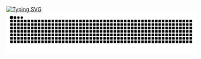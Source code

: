 [![Typing SVG](https://readme-typing-svg.herokuapp.com/?color=10B981&size=35&center=true&vCenter=true&width=1000&lines=hey,+I'm+Rafael+Severo+;Software+engineering+student)](https://git.io/typing-svg)
<img src="https://raw.githubusercontent.com/rafaeumesmo/Rafaeumesmo/output/snake.svg" alt="Snake animation" />
